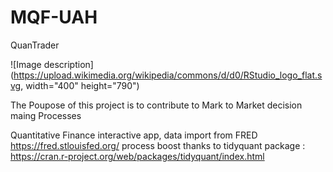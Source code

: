 # MQF-UAH

QuanTrader

![Image description](https://upload.wikimedia.org/wikipedia/commons/d/d0/RStudio_logo_flat.svg, width="400" height="790")

The Poupose of this project is to contribute to Mark to Market decision maing Processes


Quantitative Finance interactive app, data import from FRED https://fred.stlouisfed.org/ 
process boost thanks to tidyquant package : https://cran.r-project.org/web/packages/tidyquant/index.html

